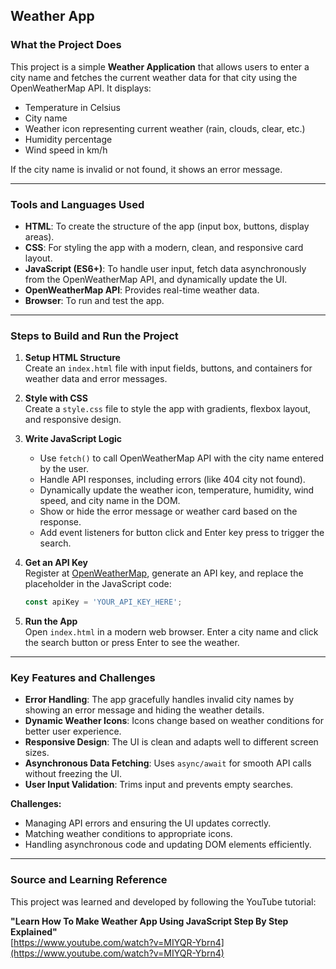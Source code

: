 ## Weather App

### What the Project Does
This project is a simple **Weather Application** that allows users to enter a city name and fetches the current weather data for that city using the OpenWeatherMap API. It displays:

- Temperature in Celsius
- City name
- Weather icon representing current weather (rain, clouds, clear, etc.)
- Humidity percentage
- Wind speed in km/h

If the city name is invalid or not found, it shows an error message.

---

### Tools and Languages Used
- **HTML**: To create the structure of the app (input box, buttons, display areas).
- **CSS**: For styling the app with a modern, clean, and responsive card layout.
- **JavaScript (ES6+)**: To handle user input, fetch data asynchronously from the OpenWeatherMap API, and dynamically update the UI.
- **OpenWeatherMap API**: Provides real-time weather data.
- **Browser**: To run and test the app.

---

### Steps to Build and Run the Project

1. **Setup HTML Structure**  
   Create an `index.html` file with input fields, buttons, and containers for weather data and error messages.

2. **Style with CSS**  
   Create a `style.css` file to style the app with gradients, flexbox layout, and responsive design.

3. **Write JavaScript Logic**  
   - Use `fetch()` to call OpenWeatherMap API with the city name entered by the user.
   - Handle API responses, including errors (like 404 city not found).
   - Dynamically update the weather icon, temperature, humidity, wind speed, and city name in the DOM.
   - Show or hide the error message or weather card based on the response.
   - Add event listeners for button click and Enter key press to trigger the search.

4. **Get an API Key**  
   Register at [OpenWeatherMap](https://openweathermap.org/), generate an API key, and replace the placeholder in the JavaScript code:
   ```js
   const apiKey = 'YOUR_API_KEY_HERE';
   ```

5. **Run the App**  
   Open `index.html` in a modern web browser. Enter a city name and click the search button or press Enter to see the weather.

---

### Key Features and Challenges

- **Error Handling**: The app gracefully handles invalid city names by showing an error message and hiding the weather details.
- **Dynamic Weather Icons**: Icons change based on weather conditions for better user experience.
- **Responsive Design**: The UI is clean and adapts well to different screen sizes.
- **Asynchronous Data Fetching**: Uses `async/await` for smooth API calls without freezing the UI.
- **User Input Validation**: Trims input and prevents empty searches.

**Challenges:**  
- Managing API errors and ensuring the UI updates correctly.
- Matching weather conditions to appropriate icons.
- Handling asynchronous code and updating DOM elements efficiently.

---

### Source and Learning Reference

This project was learned and developed by following the YouTube tutorial:

**"Learn How To Make Weather App Using JavaScript Step By Step Explained"**  
[https://www.youtube.com/watch?v=MIYQR-Ybrn4](https://www.youtube.com/watch?v=MIYQR-Ybrn4)
